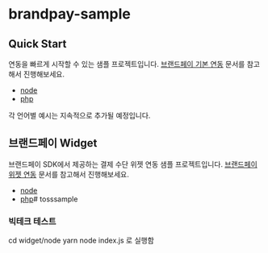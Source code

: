 # brandpay-sample

## Quick Start

연동을 빠르게 시작할 수 있는 샘플 프로젝트입니다. [브랜드페이 기본 연동](https://docs.tosspayments.com/guides/brandpay/integration) 문서를 참고해서 진행해보세요.

- [node](https://github.com/tosspayments/brandpay-sample/tree/main/quickstart/node)
- [php](https://github.com/tosspayments/brandpay-sample/tree/main/quickstart/php)

각 언어별 예시는 지속적으로 추가될 예정입니다.

## 브랜드페이 Widget

브랜드페이 SDK에서 제공하는 결제 수단 위젯 연동 샘플 프로젝트입니다. [브랜드페이 위젯 연동](https://docs.tosspayments.com/guides/brandpay/widget) 문서를 참고해서 진행해보세요.

- [node](https://github.com/tosspayments/brandpay-sample/tree/main/widget/node)
- [php](https://github.com/tosspayments/brandpay-sample/tree/main/widget/php)# tosssample


### 빅테크 테스트
cd widget/node
yarn
node index.js 로 실행함

